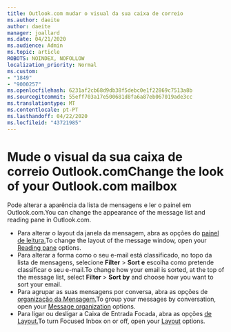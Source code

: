 ```yaml
---
title: Outlook.com mudar o visual da sua caixa de correio
ms.author: daeite
author: daeite
manager: joallard
ms.date: 04/21/2020
ms.audience: Admin
ms.topic: article
ROBOTS: NOINDEX, NOFOLLOW
localization_priority: Normal
ms.custom:
- "1849"
- "9000257"
ms.openlocfilehash: 6231af2cb68d9db38f5debc0e1f22869c7513a8b
ms.sourcegitcommit: 55eff703a17e500681d8fa6a87eb067019ade3cc
ms.translationtype: MT
ms.contentlocale: pt-PT
ms.lasthandoff: 04/22/2020
ms.locfileid: "43721985"
---
```

# <a name="change-the-look-of-your-outlookcom-mailbox"></a><span data-ttu-id="7cfd3-102">Mude o visual da sua caixa de correio Outlook.com</span><span class="sxs-lookup"><span data-stu-id="7cfd3-102">Change the look of your Outlook.com mailbox</span></span>

<span data-ttu-id="7cfd3-103">Pode alterar a aparência da lista de mensagens e ler o painel em Outlook.com.</span><span class="sxs-lookup"><span data-stu-id="7cfd3-103">You can change the appearance of the message list and reading pane in Outlook.com.</span></span>

- <span data-ttu-id="7cfd3-104">Para alterar o layout da janela da mensagem, abra as opções do [painel de leitura.](https://outlook.live.com/mail/options/mail/layout/readingPane)</span><span class="sxs-lookup"><span data-stu-id="7cfd3-104">To change the layout of the message window, open your [Reading pane](https://outlook.live.com/mail/options/mail/layout/readingPane) options.</span></span>
- <span data-ttu-id="7cfd3-105">Para alterar a forma como o seu e-mail está classificado, no topo da lista de mensagens, selecione **Filter** > **Sort e** escolha como pretende classificar o seu e-mail.</span><span class="sxs-lookup"><span data-stu-id="7cfd3-105">To change how your email is sorted, at the top of the message list, select **Filter** > **Sort by** and choose how you want to sort your email.</span></span>
- <span data-ttu-id="7cfd3-106">Para agrupar as suas mensagens por conversa, abra as opções de [organização da Mensagem.](https://outlook.live.com/mail/options/mail/layout/conversations)</span><span class="sxs-lookup"><span data-stu-id="7cfd3-106">To group your messages by conversation, open your [Message organization](https://outlook.live.com/mail/options/mail/layout/conversations) options.</span></span>
- <span data-ttu-id="7cfd3-107">Para ligar ou desligar a Caixa de Entrada Focada, abra as opções [de Layout.](https://outlook.live.com/mail/options/mail/layout/focused)</span><span class="sxs-lookup"><span data-stu-id="7cfd3-107">To turn Focused Inbox on or off, open your [Layout](https://outlook.live.com/mail/options/mail/layout/focused) options.</span></span>